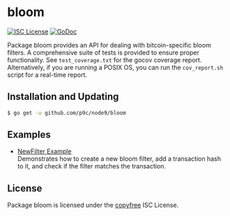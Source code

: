 # bloom

[![ISC License](http://img.shields.io/badge/license-ISC-blue.svg)](http://copyfree.org)
[![GoDoc](http://img.shields.io/badge/godoc-reference-blue.svg)](http://godoc.org/github.com/p9c/node9/util/bloom)

Package bloom provides an API for dealing with bitcoin-specific bloom filters. A comprehensive suite of tests is provided to ensure proper functionality. See `test_coverage.txt` for the gocov coverage report. Alternatively, if you are running a POSIX OS, you can run the `cov_report.sh` script for a real-time report.

## Installation and Updating

```bash
$ go get -u github.com/p9c/node9/bloom
```

## Examples

- [NewFilter Example](http://godoc.org/github.com/p9c/node9/util/bloom#example-NewFilter)  
  Demonstrates how to create a new bloom filter, add a transaction hash to it, and check if the filter matches the transaction.

## License

Package bloom is licensed under the [copyfree](http://copyfree.org) ISC License.
